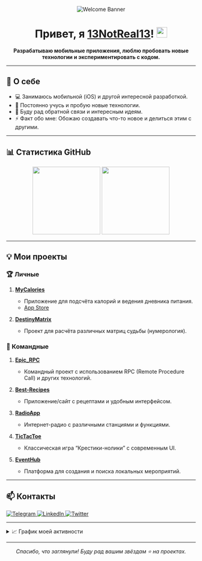 <!-- Приветственный баннер (необязательно, можно удалить или заменить на свой) -->
<p align="center">
  <img src="https://user-images.githubusercontent.com/5131091/236882128-221511e7-e20f-436e-97b1-dd103cadc8b6.gif" alt="Welcome Banner" />
</p>

<h1 align="center">Привет, я <a href="https://github.com/13NotReal13">13NotReal13</a>! <img src="https://media.giphy.com/media/hvRJCLFzcasrR4ia7z/giphy.gif" width="28"></h1>

<p align="center">
  <b>Разрабатываю мобильные приложения, люблю пробовать новые технологии и экспериментировать с кодом.</b>
</p>

---

## 🚀 О себе
- 💻 Занимаюсь мобильной (iOS) и другой интересной разработкой.
- 🌱 Постоянно учусь и пробую новые технологии.
- 💬 Буду рад обратной связи и интересным идеям.
- ⚡ Факт обо мне: Обожаю создавать что-то новое и делиться этим с другими.

---

## 📊 Статистика GitHub

<p align="center">
  <!-- Статистика -->
  <img height="180em" src="https://github-readme-stats.vercel.app/api?username=13NotReal13&show_icons=true&theme=radical"/>
  <!-- Языки (необязательно) -->
  <img height="180em" src="https://github-readme-stats.vercel.app/api/top-langs/?username=13NotReal13&layout=compact&theme=radical"/>
</p>

---

## 💡 Мои проекты

### 🏆 Личные
1. **[MyCalories](https://github.com/13NotReal13/MyCalories)**  
   - Приложение для подсчёта калорий и ведения дневника питания.  
   - [App Store](https://apps.apple.com/pl/app/my-calories-24-7/id6502844957)

2. **[DestinyMatrix](https://github.com/13NotReal13/DestinyMatrix)**  
   - Проект для расчёта различных матриц судьбы (нумерология).

### 🤝 Командные
1. **[Epic_RPC](https://github.com/ridebyhorse/Epic_RPC)**  
   - Командный проект с использованием RPC (Remote Procedure Call) и других технологий.

2. **[Best-Recipes](https://github.com/Otarkush/Best-Recipes)**  
   - Приложение/сайт с рецептами и удобным интерфейсом.

3. **[RadioApp](https://github.com/VladimirFibe/RadioApp)**  
   - Интернет-радио с различными станциями и функциями.

4. **[TicTacToe](https://github.com/denisgindulin/TicTacToe)**  
   - Классическая игра “Крестики-нолики” с современным UI.

5. **[EventHub](https://github.com/ridebyhorse/EventHub)**  
   - Платформа для создания и поиска локальных мероприятий.

---

## 📫 Контакты

<p>
  <!-- Иконка Telegram -->
  <a href="https://t.me/ivan_semik1n" target="_blank">
    <img src="https://img.shields.io/badge/Telegram-26A5E4?style=for-the-badge&logo=telegram&logoColor=white" alt="Telegram">
  </a>
  <!-- Иконка LinkedIn (при необходимости) -->
  <a href="https://www.linkedin.com/in/yourLinkedIn/" target="_blank">
    <img src="https://img.shields.io/badge/LinkedIn-0077B5?style=for-the-badge&logo=linkedin&logoColor=white" alt="LinkedIn">
  </a>
  <!-- Иконка Twitter (при необходимости) -->
  <a href="https://twitter.com/yourTwitterHandle" target="_blank">
    <img src="https://img.shields.io/badge/Twitter-1DA1F2?style=for-the-badge&logo=twitter&logoColor=white" alt="Twitter">
  </a>
</p>

---

<details>
  <summary>📈 График моей активности</summary>
  <br>
  <img src="https://activity-graph.herokuapp.com/graph?username=13NotReal13&theme=react-dark&bg_color=20232a&hide_border=true" alt="Activity Graph" />
</details>

---

<!-- Можно добавить дополнительные "трофеи", если хочется -->
<!--
<p align="center">
  <img src="https://github-profile-trophy.vercel.app/?username=13NotReal13&theme=radical" alt="Trophies" />
</p>
-->

<p align="center">
  <i>Спасибо, что заглянули! Буду рад вашим звёздам ⭐ на проектах.</i>
</p>

